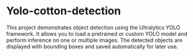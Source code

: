 # Yolo-cotton-detection



This project demonstrates object detection using the Ultralytics YOLO framework. It allows you to load a pretrained or custom YOLO model and perform inference on one or multiple images. The detected objects are displayed with bounding boxes and saved automatically for later use.

